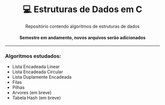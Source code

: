 <h1 align="center">💻 Estruturas de Dados em C </h1>

<p align="center">Repositório contendo algoritmos de estruturas de dados </p>

<h4 align="center">Semestre em andamento, novos arquivos serão adicionados</h4>

<hr>
  
###  Algoritmos estudados:
- Lista Encadeada Linear
- Lista Encadeada Circular
- Lista Duplamente Encadeada
- Filas
- Pilhas
- Arvores (em breve)
- Tabela Hash (em breve)
